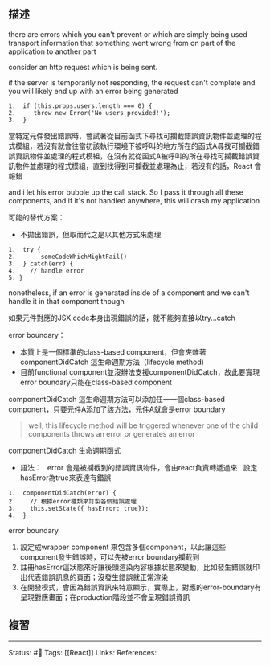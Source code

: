 ## 描述

there are errors which you can't prevent or which are simply being used transport information that something went wrong from on part of the application to another part

consider an http request which is being sent.

if the server is temporarily not responding, the request can't complete and you will likely end up with an error being generated


```
1.  if (this.props.users.length === 0) {
2.     throw new Error('No users provided!');
3.  }
```



當特定元件發出錯誤時，會試著從目前函式下尋找可攔截錯誤資訊物件並處理的程式模組，若沒有就會往當初該執行環境下被呼叫的地方所在的函式A尋找可攔截錯誤資訊物件並處理的程式模組，在沒有就從函式A被呼叫的所在尋找可攔截錯誤資訊物件並處理的程式模組，直到找得到可攔截並處理為止，若沒有的話，React 會報錯

  

and i let his error bubble up the call stack. So I pass it through all these components, and if it's not handled anywhere, this will crash my application

  

可能的替代方案：

- 不拋出錯誤，但取而代之是以其他方式來處理

```
1.  try {
2.       someCodeWhichMightFail()
3.  } catch(err) {
4.    // handle error
5. }
```



nonetheless, if an error is generated inside of a component and we can't handle it in that component though

  

如果元件對應的JSX code本身出現錯誤的話，就不能夠直接以try...catch

  

error boundary：

- 本質上是一個標準的class-based component，但會夾雜著componentDidCatch 這生命週期方法（lifecycle method)
- 目前functional component並沒辦法支援componentDidCatch，故此要實現error boundary只能在class-based component


componentDidCatch 這生命週期方法可以添加任一一個class-based component，只要元件A添加了該方法，元件A就會是error boundary


> well, this lifecycle method will be triggered whenever one of the child components throws an error or generates an error

componentDidCatch 生命週期函式

- 語法：
  error 會是被攔截到的錯誤資訊物件，會由react負責轉遞過來
  設定hasError為true來表達有錯誤

```
1.  componentDidCatch(error) {
2.    // 根據error種類來訂製各個錯誤處理
3.    this.setState({ hasError: true});
4.  }
```


error boundary
1. 設定成wrapper component 來包含多個component，以此讓這些component發生錯誤時，可以先被error boundary攔截到
2. 註冊hasError這狀態來好讓後頭渲染內容根據狀態來變動，比如發生錯誤就印出代表錯誤訊息的頁面；沒發生錯誤就正常渲染
3. 在開發模式，會因為錯誤資訊來特意顯示，實際上，對應的error-boundary有呈現對應畫面；在production階段並不會呈現錯誤資訊

## 複習


---
Status: #🌱 
Tags:
[[React]]
Links:
References: